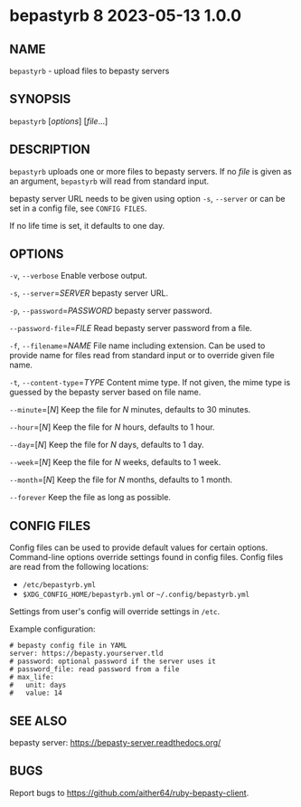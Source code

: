 # bepastyrb 8                       2023-05-13                             1.0.0

## NAME
`bepastyrb` - upload files to bepasty servers

## SYNOPSIS
`bepastyrb` [*options*] [*file*...]

## DESCRIPTION
`bepastyrb` uploads one or more files to bepasty servers. If no *file* is given
as an argument, `bepastyrb` will read from standard input.

bepasty server URL needs to be given using option `-s`, `--server` or can be
set in a config file, see `CONFIG FILES`.

If no life time is set, it defaults to one day.

## OPTIONS
`-v`, `--verbose`
  Enable verbose output.

`-s`, `--server`=*SERVER*
  bepasty server URL.

`-p`, `--password`=*PASSWORD*
  bepasty server password.

`--password-file`=*FILE*
  Read bepasty server password from a file.

`-f`, `--filename`=*NAME*
  File name including extension. Can be used to provide name for files read
  from standard input or to override given file name.

`-t`, `--content-type`=*TYPE*
  Content mime type. If not given, the mime type is guessed by the bepasty server
  based on file name.

`--minute`=[*N*]
  Keep the file for *N* minutes, defaults to 30 minutes.

`--hour`=[*N*]
  Keep the file for *N* hours, defaults to 1 hour.

`--day`=[*N*]
  Keep the file for *N* days, defaults to 1 day.

`--week`=[*N*]
  Keep the file for *N* weeks, defaults to 1 week.

`--month`=[*N*]
  Keep the file for *N* months, defaults to 1 month.

`--forever`
  Keep the file as long as possible.

## CONFIG FILES
Config files can be used to provide default values for certain options.
Command-line options override settings found in config files. Config files are
read from the following locations:

  - `/etc/bepastyrb.yml`
  - `$XDG_CONFIG_HOME/bepastyrb.yml` or `~/.config/bepastyrb.yml`

Settings from user's config will override settings in `/etc`.

Example configuration:

```
# bepasty config file in YAML
server: https://bepasty.yourserver.tld
# password: optional password if the server uses it
# password_file: read password from a file
# max_life:
#   unit: days
#   value: 14
```

## SEE ALSO
bepasty server: https://bepasty-server.readthedocs.org/

## BUGS
Report bugs to https://github.com/aither64/ruby-bepasty-client.
